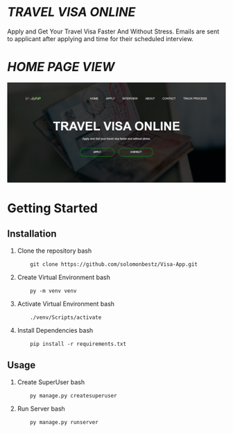 
# *TRAVEL VISA ONLINE*

Apply and Get Your Travel Visa Faster And Without Stress.
Emails are sent to applicant after applying and time for their scheduled interview.

# *HOME PAGE VIEW*

![Alt text](./static/images/images/sample1.png)

# Getting Started

## Installation

1. Clone the repository
    bash 
    ```
        git clone https://github.com/solomonbestz/Visa-App.git
    ```

2. Create Virtual Environment
    bash
    ```
        py -m venv venv
    ```

3. Activate Virtual Environment
    bash
    ```
        ./venv/Scripts/activate
    ```

4. Install Dependencies
    bash
    ```
        pip install -r requirements.txt
    ```

## Usage

1. Create SuperUser
    bash
    ```
        py manage.py createsuperuser
    ```

2. Run Server
    bash 
    ```
        py manage.py runserver
    ```